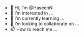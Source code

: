- 👋 Hi, I’m @HaseenN
- 👀 I’m interested in ...
- 🌱 I’m currently learning ...
- 💞️ I’m looking to collaborate on ...
- 📫 How to reach me ...

<!---
HaseenN/HaseenN is a ✨ special ✨ repository because its `README.md` (this file) appears on your GitHub profile.
You can click the Preview link to take a look at your changes.
--->

